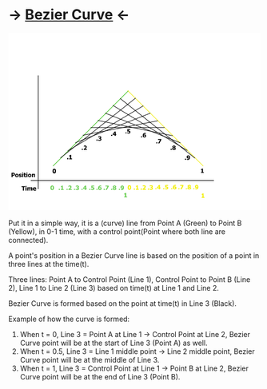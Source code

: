 # -> [Bezier Curve](/Experiences/Programming/Math/BezierCurve.h) <-

<img src="https://raw.githubusercontent.com/FJinn/fjinn.github.io/master/Experiences/Programming/Math/Image/BezierCurve.jpg?raw=true"/>

Put it in a simple way, it is a (curve) line from Point A (Green) to Point B (Yellow), in 0-1 time, with a control point(Point where both line are connected).

A point's position in a Bezier Curve line is based on the position of a point in three lines at the time(t).

Three lines: Point A to Control Point (Line 1), Control Point to Point B (Line 2), Line 1 to Line 2 (Line 3) based on time(t) at Line 1 and Line 2.

Bezier Curve is formed based on the point at time(t) in Line 3 (Black).

Example of how the curve is formed:
1. When t = 0, Line 3 = Point A at Line 1 -> Control Point at Line 2, Bezier Curve point will be at the start of Line 3 (Point A) as well.
2. When t = 0.5, Line 3 = Line 1 middle point -> Line 2 middle point, Bezier Curve point will be at the middle of Line 3.
3. When t = 1, Line 3 = Control Point at Line 1 -> Point B at Line 2, Bezier Curve point will be at the end of Line 3 (Point B).
